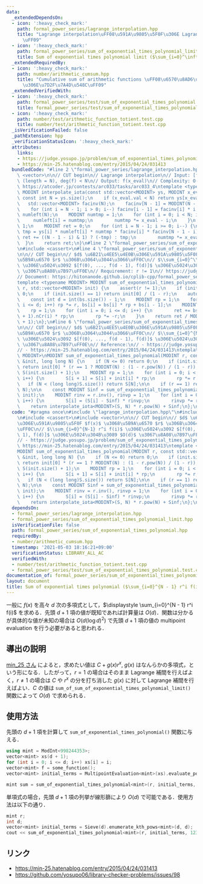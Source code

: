 ```yaml
---
data:
  _extendedDependsOn:
  - icon: ':heavy_check_mark:'
    path: formal_power_series/lagrange_interpolation.hpp
    title: "Lagrange interpolation\uFF08\u591A\u9805\u5F0F\u306E Lagrange \u88DC\u9593\
      \uFF09"
  - icon: ':heavy_check_mark:'
    path: formal_power_series/sum_of_exponential_times_polynomial_limit.hpp
    title: Sum of exponential times polynomial limit ($\sum_{i=0}^\infty r^i f(i)$)
  _extendedRequiredBy:
  - icon: ':heavy_check_mark:'
    path: number/arithmetic_cumsum.hpp
    title: "Cumulative sum of arithmetic functions \uFF08\u6570\u8AD6\u7684\u95A2\u6570\
      \u306E\u7D2F\u7A4D\u548C\uFF09"
  _extendedVerifiedWith:
  - icon: ':heavy_check_mark:'
    path: formal_power_series/test/sum_of_exponential_times_polynomial.test.cpp
    title: formal_power_series/test/sum_of_exponential_times_polynomial.test.cpp
  - icon: ':heavy_check_mark:'
    path: number/test/arithmetic_function_totient.test.cpp
    title: number/test/arithmetic_function_totient.test.cpp
  _isVerificationFailed: false
  _pathExtension: hpp
  _verificationStatusIcon: ':heavy_check_mark:'
  attributes:
    links:
    - https://judge.yosupo.jp/problem/sum_of_exponential_times_polynomial
    - https://min-25.hatenablog.com/entry/2015/04/24/031413
  bundledCode: "#line 2 \"formal_power_series/lagrange_interpolation.hpp\"\n#include\
    \ <vector>\n\n// CUT begin\n// Lagrange interpolation\n// Input: [f(0), ..., f(N-1)]\
    \ (length = N), deg(f) < N\n// Output: f(x_eval)\n// Complexity: O(N)\n// Verified:\
    \ https://atcoder.jp/contests/arc033/tasks/arc033_4\ntemplate <typename MODINT>\
    \ MODINT interpolate_iota(const std::vector<MODINT> ys, MODINT x_eval) {\n   \
    \ const int N = ys.size();\n    if (x_eval.val < N) return ys[x_eval.val];\n \
    \   std::vector<MODINT> facinv(N);\n    facinv[N - 1] = MODINT(N - 1).fac().inv();\n\
    \    for (int i = N - 1; i > 0; i--) facinv[i - 1] = facinv[i] * i;\n    std::vector<MODINT>\
    \ numleft(N);\n    MODINT numtmp = 1;\n    for (int i = 0; i < N; i++) {\n   \
    \     numleft[i] = numtmp;\n        numtmp *= x_eval - i;\n    }\n    numtmp =\
    \ 1;\n    MODINT ret = 0;\n    for (int i = N - 1; i >= 0; i--) {\n        MODINT\
    \ tmp = ys[i] * numleft[i] * numtmp * facinv[i] * facinv[N - 1 - i];\n       \
    \ ret += ((N - 1 - i) & 1) ? (-tmp) : tmp;\n        numtmp *= x_eval - i;\n  \
    \  }\n    return ret;\n}\n#line 2 \"formal_power_series/sum_of_exponential_times_polynomial_limit.hpp\"\
    \n#include <cassert>\n#line 4 \"formal_power_series/sum_of_exponential_times_polynomial_limit.hpp\"\
    \n\n// CUT begin\n// $d$ \u6B21\u4EE5\u4E0B\u306E\u591A\u9805\u5F0F $f(x)$ \u3068\
    \u5B9A\u6570 $r$ \u306B\u3064\u3044\u3066\uFF0C\n// $\\sum_{i=0}^\\infty r^i f(i)$\
    \ \u306E\u5024\u3092 $[f(0), ..., f(d - 1), f(d)]$ \u306E\u5024\u304B\u3089 $O(d)$\
    \ \u3067\u8A08\u7B97\uFF0E\n// Requirement: r != 1\n// https://judge.yosupo.jp/problem/sum_of_exponential_times_polynomial_limit\n\
    // Document: https://hitonanode.github.io/cplib-cpp/formal_power_series/sum_of_exponential_times_polynomial_limit.hpp\n\
    template <typename MODINT> MODINT sum_of_exponential_times_polynomial_limit(MODINT\
    \ r, std::vector<MODINT> init) {\n    assert(r != 1);\n    if (init.empty()) return\
    \ 0;\n    if (init.size() == 1) return init[0] / (1 - r);\n    auto &bs = init;\n\
    \    const int d = int(bs.size()) - 1;\n    MODINT rp = 1;\n    for (int i = 1;\
    \ i <= d; i++) rp *= r, bs[i] = bs[i] * rp + bs[i - 1];\n    MODINT ret = 0;\n\
    \    rp = 1;\n    for (int i = 0; i <= d; i++) {\n        ret += bs[d - i] * MODINT(d\
    \ + 1).nCr(i) * rp;\n        rp *= -r;\n    }\n    return ret / MODINT(1 - r).pow(d\
    \ + 1);\n};\n#line 6 \"formal_power_series/sum_of_exponential_times_polynomial.hpp\"\
    \n\n// CUT begin\n// $d$ \u6B21\u4EE5\u4E0B\u306E\u591A\u9805\u5F0F $f(x)$ \u3068\
    \u5B9A\u6570 $r$ \u306B\u3064\u3044\u3066\uFF0C\n// $\\sum_{i=0}^{N-1} r^i f(i)$\
    \ \u306E\u5024\u3092 $[f(0), ..., f(d - 1), f(d)]$ \u306E\u5024\u304B\u3089 $O(d)$\
    \ \u3067\u8A08\u7B97\uFF0E\n// Reference:\n// - https://judge.yosupo.jp/problem/sum_of_exponential_times_polynomial\n\
    // - https://min-25.hatenablog.com/entry/2015/04/24/031413\ntemplate <typename\
    \ MODINT>\nMODINT sum_of_exponential_times_polynomial(MODINT r, const std::vector<MODINT>\
    \ &init, long long N) {\n    if (N <= 0) return 0;\n    if (init.size() == 1)\
    \ return init[0] * (r == 1 ? MODINT(N) : (1 - r.pow(N)) / (1 - r));\n\n    std::vector<MODINT>\
    \ S(init.size() + 1);\n    MODINT rp = 1;\n    for (int i = 0; i < int(init.size());\
    \ i++) {\n        S[i + 1] = S[i] + init[i] * rp;\n        rp *= r;\n    }\n \
    \   if (N < (long long)S.size()) return S[N];\n\n    if (r == 1) return interpolate_iota<MODINT>(S,\
    \ N);\n\n    const MODINT Sinf = sum_of_exponential_times_polynomial_limit<MODINT>(r,\
    \ init);\n    MODINT rinv = r.inv(), rinvp = 1;\n    for (int i = 0; i < int(S.size());\
    \ i++) {\n        S[i] = (S[i] - Sinf) * rinvp;\n        rinvp *= rinv;\n    }\n\
    \    return interpolate_iota<MODINT>(S, N) * r.pow(N) + Sinf;\n};\n"
  code: "#pragma once\n#include \"lagrange_interpolation.hpp\"\n#include \"sum_of_exponential_times_polynomial_limit.hpp\"\
    \n#include <cassert>\n#include <vector>\n\n// CUT begin\n// $d$ \u6B21\u4EE5\u4E0B\
    \u306E\u591A\u9805\u5F0F $f(x)$ \u3068\u5B9A\u6570 $r$ \u306B\u3064\u3044\u3066\
    \uFF0C\n// $\\sum_{i=0}^{N-1} r^i f(i)$ \u306E\u5024\u3092 $[f(0), ..., f(d -\
    \ 1), f(d)]$ \u306E\u5024\u304B\u3089 $O(d)$ \u3067\u8A08\u7B97\uFF0E\n// Reference:\n\
    // - https://judge.yosupo.jp/problem/sum_of_exponential_times_polynomial\n// -\
    \ https://min-25.hatenablog.com/entry/2015/04/24/031413\ntemplate <typename MODINT>\n\
    MODINT sum_of_exponential_times_polynomial(MODINT r, const std::vector<MODINT>\
    \ &init, long long N) {\n    if (N <= 0) return 0;\n    if (init.size() == 1)\
    \ return init[0] * (r == 1 ? MODINT(N) : (1 - r.pow(N)) / (1 - r));\n\n    std::vector<MODINT>\
    \ S(init.size() + 1);\n    MODINT rp = 1;\n    for (int i = 0; i < int(init.size());\
    \ i++) {\n        S[i + 1] = S[i] + init[i] * rp;\n        rp *= r;\n    }\n \
    \   if (N < (long long)S.size()) return S[N];\n\n    if (r == 1) return interpolate_iota<MODINT>(S,\
    \ N);\n\n    const MODINT Sinf = sum_of_exponential_times_polynomial_limit<MODINT>(r,\
    \ init);\n    MODINT rinv = r.inv(), rinvp = 1;\n    for (int i = 0; i < int(S.size());\
    \ i++) {\n        S[i] = (S[i] - Sinf) * rinvp;\n        rinvp *= rinv;\n    }\n\
    \    return interpolate_iota<MODINT>(S, N) * r.pow(N) + Sinf;\n};\n"
  dependsOn:
  - formal_power_series/lagrange_interpolation.hpp
  - formal_power_series/sum_of_exponential_times_polynomial_limit.hpp
  isVerificationFile: false
  path: formal_power_series/sum_of_exponential_times_polynomial.hpp
  requiredBy:
  - number/arithmetic_cumsum.hpp
  timestamp: '2021-05-03 18:16:21+09:00'
  verificationStatus: LIBRARY_ALL_AC
  verifiedWith:
  - number/test/arithmetic_function_totient.test.cpp
  - formal_power_series/test/sum_of_exponential_times_polynomial.test.cpp
documentation_of: formal_power_series/sum_of_exponential_times_polynomial.hpp
layout: document
title: Sum of exponential times polynomial ($\sum_{i=0}^{N - 1} r^i f(i)$)
---
```


一般に $f(x)$ を高々 $d$ 次の多項式として，$\displaystyle \sum_{i=0}^{N - 1} r^i f(i)$ を求める．先頭 $d + 1$ 項の値が既知であれば計算量は $O(d)$．関数は分かるが具体的な値が未知の場合は $O\left(d \left(\log d\right)^2\right)$ で先頭 $d + 1$ 項の値の multipoint evaluation を行う必要があると思われる．

## 導出の説明

[min\_25 さん](https://min-25.hatenablog.com/entry/2015/04/24/031413) によると，求めたい値は $C + g(x) r^x$, $g(x)$ はなんらかの多項式，という形になる．したがって，$r = 1$ の場合はそのまま Lagrange 補間を行えばよく，$r \neq 1$ の場合は $C$ や $r^x$ の分を打ち消した $g(x)$ に対して Lagrange 補間を行えばよい．$C$ の値は `sum_of_sum_of_exponential_times_polynomial_limit()` 関数によって $O(d)$ で求められる．

## 使用方法

先頭の $d + 1$ 項を計算して `sum_of_exponential_times_polynomial()` 関数に与える．
```cpp
using mint = ModInt<998244353>;
vector<mint> xs(d + 1);
for (int i = 0; i <= d; i++) xs[i] = i;
vector<mint> f = some_function();
vector<mint> initial_terms = MultipointEvaluation<mint>(xs).evaluate_polynomial(f);

mint sum = sum_of_exponential_times_polynomial<mint>(r, initial_terms, 12345678910111213LL);
```

単項式の場合，先頭 $d + 1$ 項の列挙が線形篩により $O(d)$ で可能である．使用方法は以下の通り．

```cpp
mint r;
int d;
vector<mint> initial_terms = Sieve(d).enumerate_kth_pows<mint>(d, d);
cout << sum_of_exponential_times_polynomial<mint>(r, initial_terms, 12345678910111213LL) << '\n';
```

## リンク

- https://min-25.hatenablog.com/entry/2015/04/24/031413
- https://github.com/yosupo06/library-checker-problems/issues/98
